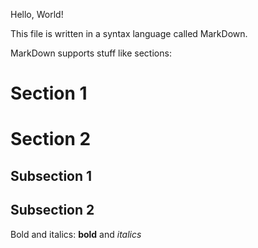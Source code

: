 Hello, World!

This file is written in a syntax language called MarkDown.

MarkDown supports stuff like sections:

# Section 1

# Section 2

## Subsection 1

## Subsection 2

Bold and italics: **bold** and *italics*

